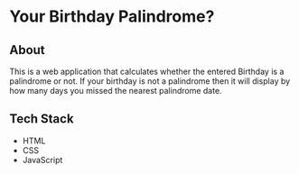 # Your Birthday Palindrome?
## About
This is a web application that calculates whether the entered Birthday is a palindrome or not.
If your birthday is not a palindrome then it will display by how many days you missed the nearest palindrome date.

## Tech Stack
- HTML
- CSS
- JavaScript